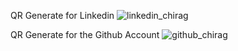 QR Generate for Linkedin
![linkedin_chirag](https://github.com/user-attachments/assets/1435065a-b673-44d8-a938-71860e2446df)


QR Generate for the Github Account
![github_chirag](https://github.com/user-attachments/assets/c650cd6d-d6c2-4009-a0c0-e91aa38e7190)
